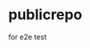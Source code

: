 # publicrepo
for e2e test























































































































































































































































































































































































































































































































































































































































































































































































































































































































































































































































































































